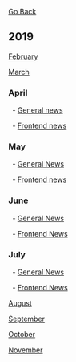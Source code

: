 [Go Back](README.md)


## 2019


[February](feb_2019.md)

[March](mar_2019.md)

### April

&nbsp;&nbsp;-&nbsp;[General news](apr_2019.md)

&nbsp;&nbsp;-&nbsp;[Frontend news](frontend_apr.md)

### May

&nbsp;&nbsp;-&nbsp;[General News](may_2019.md)

&nbsp;&nbsp;-&nbsp;[Frontend news](frontend_may.md)

### June

&nbsp;&nbsp;-&nbsp;[General News](jun_2019.md)

&nbsp;&nbsp;-&nbsp;[Frontend News](frontend_jun.md)

### July

&nbsp;&nbsp;-&nbsp;[General News](jul_2019.md)

&nbsp;&nbsp;-&nbsp;[Frontend News](frontend_jul.md)


[August](aug_2019.md)

[September](sep_2019.md)

[October](oct_2019.md)

[November](nov2019.md)


